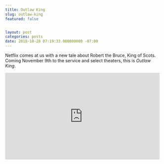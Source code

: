 ```yaml
---
title: Outlaw King
slug: outlaw-king
featured: false


layout: post
categories: posts
date: 2018-10-28 07:19:33.000000000 -07:00
---
```


Netflix comes at us with a new tale about Robert the Bruce, King of Scots. Coming November 9th to the service and select theaters, this is _Outlaw King_.

<iframe loading="lazy" title="Outlaw King | Official Trailer #2 [HD] | Netflix" width="500" height="281" src="https://www.youtube.com/embed/wHpO9AG_dkE?feature=oembed" frameborder="0" allow="accelerometer; autoplay; encrypted-media; gyroscope; picture-in-picture" allowfullscreen=""></iframe>
